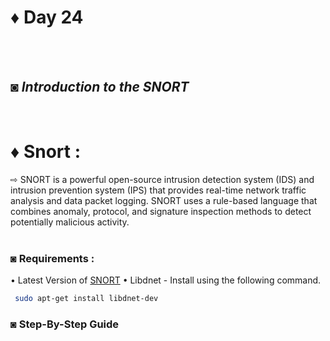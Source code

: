 # ♦ Day 24
</br>
</br>

## ◙ ***Introduction to the SNORT***
 </br>
 
# ♦ Snort : 
   ⇨ SNORT is a powerful open-source intrusion detection system (IDS) and intrusion prevention system (IPS) that provides real-time network traffic analysis and data packet logging. SNORT uses a rule-based language that combines anomaly, protocol, and signature inspection methods to detect potentially malicious activity.
   </br>
   </br>

### ◙ Requirements : 

   • Latest Version of [SNORT]((https://www.snort.org/downloads).) 
   • Libdnet - Install using the following command.

  ```bash
   sudo apt-get install libdnet-dev
  ```

### ◙ Step-By-Step Guide 

